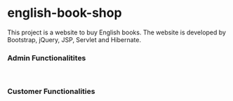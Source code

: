 # english-book-shop
This project is a website to buy English books. The website is developed by Bootstrap, jQuery, JSP, Servlet and Hibernate.
### Admin Functionalitites
<p align="center">
  <img src="blob/a1.png" alt="">
  <img src="blob/a2.png" alt="">
  <img src="blob/book_create.png" alt="">
  <img src="blob/book_edit.png" alt="">
  <img src="blob/order_list.png" alt="">
  <img src="blob/order_detail.png" alt="">
  <img src="blob/order_edit.png" alt="">
  <img src="blob/order_edit_add.png" alt="">
  <img src="blob/order_delete.png" alt="">
</p>


### Customer Functionalities
<p align="center">
  <img src="blob/1.png" alt="">
  <img src="blob/2.png"  alt="">
  <img src="blob/3.png"  alt="">
  <img src="blob/4.png"  alt="">
  <img src="blob/5.png"  alt="">
  <img src="blob/6.png"  alt="">
  <img src="blob/7.png"  alt="">
  <img src="blob/8.png" alt="">
  <img src="blob/9.png"  alt="">
</p>
